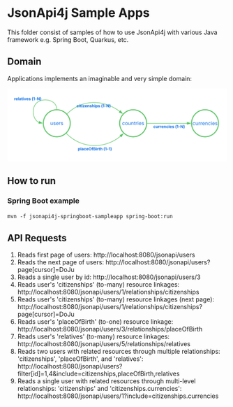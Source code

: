 # JsonApi4j Sample Apps

This folder consist of samples of how to use JsonApi4j with various Java framework e.g. Spring Boot, Quarkus, etc.

## Domain

Applications implements an imaginable and very simple domain:

![Domain graph](docs/domain-graph.png)

## How to run

### Spring Boot example

`mvn -f jsonapi4j-springboot-sampleapp spring-boot:run`

## API Requests

1. Reads first page of users: http://localhost:8080/jsonapi/users 
2. Reads the next page of users: http://localhost:8080/jsonapi/users?page[cursor]=DoJu
3. Reads a single user by id: http://localhost:8080/jsonapi/users/3
4. Reads user's 'citizenships' (to-many) resource linkages:  http://localhost:8080/jsonapi/users/1/relationships/citizenships
5. Reads user's 'citizenships' (to-many) resource linkages (next page):  http://localhost:8080/jsonapi/users/1/relationships/citizenships?page[cursor]=DoJu
6. Reads user's 'placeOfBirth' (to-one) resource linkage:  http://localhost:8080/jsonapi/users/3/relationships/placeOfBirth
7. Reads user's 'relatives' (to-many) resource linkages:  http://localhost:8080/jsonapi/users/5/relationships/relatives
8. Reads two users with related resources through multiple relationships: 'citizenships', 'placeOfBirth', and 'relatives': http://localhost:8080/jsonapi/users?filter[id]=1,4&include=citizenships,placeOfBirth,relatives
9. Reads a single user with related resources through multi-level relationships: 'citizenships' and 'citizenships.currencies': http://localhost:8080/jsonapi/users/1?include=citizenships.currencies
